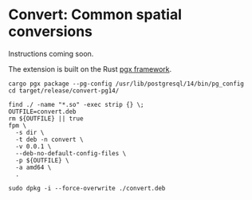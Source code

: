 # Convert:  Common spatial conversions

Instructions coming soon.

The extension is built on the Rust [pgx framework](https://github.com/tcdi/pgx).


```
cargo pgx package --pg-config /usr/lib/postgresql/14/bin/pg_config
cd target/release/convert-pg14/

find ./ -name "*.so" -exec strip {} \;
OUTFILE=convert.deb
rm ${OUTFILE} || true
fpm \
  -s dir \
  -t deb -n convert \
  -v 0.0.1 \
  --deb-no-default-config-files \
  -p ${OUTFILE} \
  -a amd64 \
  .

sudo dpkg -i --force-overwrite ./convert.deb
```

